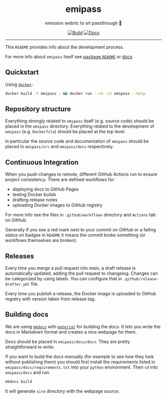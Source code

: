 <h1 align="center">emipass</h1>

<div align="center">

emission webrtc to srt passthrough 💨

[![Build](https://github.com/radio-aktywne/emipass/actions/workflows/build.yaml/badge.svg)](https://github.com/radio-aktywne/emipass/actions/workflows/build.yaml)
[![Docs](https://github.com/radio-aktywne/emipass/actions/workflows/docs.yaml/badge.svg)](https://github.com/radio-aktywne/emipass/actions/workflows/docs.yaml)

</div>

---

This `README` provides info about the development process.

For more info about `emipass` itself see
[package `README`](emipass/README.md) or
[docs](https://radio-aktywne.github.io/emipass).

## Quickstart

Using [`docker`](https://docs.docker.com/get-docker/):

```sh
docker build -t emipass . && docker run --rm -it emipass --help
```

## Repository structure

Everything strongly related to `emipass` itself (e.g. source code) should be
placed in the `emipass` directory. Everything related to the development
of `emipass` (e.g. `Dockerfile`) should be placed at the top level.

In particular the source code and documentation of `emipass` should be placed
in `emipass/src` and `emipass/docs` respectively.

## Continuous Integration

When you push changes to remote, different GitHub Actions run to ensure project
consistency. There are defined workflows for:

- deploying docs to GitHub Pages
- testing Docker builds
- drafting release notes
- uploading Docker images to GitHub registry

For more info see the files in `.github/workflows` directory and `Actions` tab
on GitHub.

Generally if you see a red mark next to your commit on GitHub or a failing
status on badges in `README` it means the commit broke something (or workflows
themselves are broken).

## Releases

Every time you merge a pull request into main, a draft release is automatically
updated, adding the pull request to changelog. Changes can be categorized by
using labels. You can configure that in `.github/release-drafter.yml` file.

Every time you publish a release, the Docker image is uploaded to GitHub
registry with version taken from release tag.

## Building docs

We are using [`mkdocs`](https://www.mkdocs.org)
with [`material`](https://squidfunk.github.io/mkdocs-material) for building the
docs. It lets you write the docs in Markdown format and creates a nice webpage
for them.

Docs should be placed in `emipass/docs/docs`. They are pretty straightforward to
write.

If you want to build the docs manually (for example to see how they look without
publishing them)
you should first install the requirements listed
in `emipass/docs/requirements.txt` into your `python` environment. Then `cd`
into `emipass/docs` and run:

```sh
mkdocs build
```

It will generate `site` directory with the webpage source.
